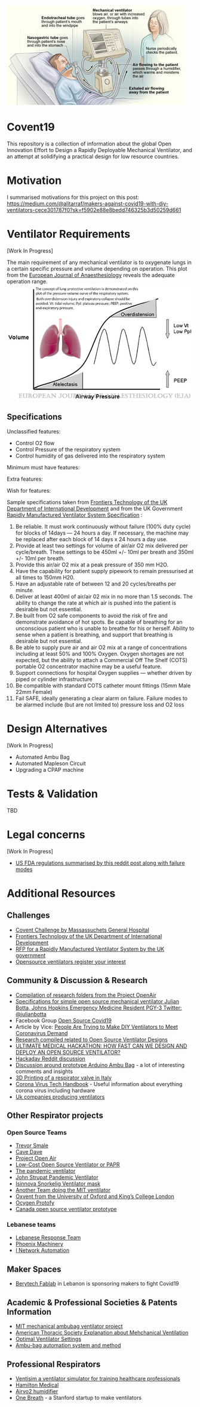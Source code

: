 ![](/img/Ventilators_feat.jpg)

# Covent19
This repository is a collection of information about the global Open Innovation Effort to Design a Rapidly Deployable Mechanical Ventilator, and an attempt at solidifying a practical design for low resource countries.

# Motivation
I summarised motivations for this project on this post:
https://medium.com/@alitarraf/makers-against-covid19-with-diy-ventilators-cece301787f0?sk=f5902e88e8bedd746325b3d50259d661


# Ventilator Requirements
[Work In Progress]  

The main requirement of any mechanical ventilator is to oxygenate lungs in a certain specific pressure and volume depending on operation. This plot from the [European Journal of Anaesthesiology](https://journals.lww.com/ejanaesthesiology/fulltext/2008/02000/optimal_ventilator_settings_in_acute_lung_injury.1.aspx) reveals the adequate operation range.
![](/img/PV.png)

## Specifications

Unclassified features:
- Control O2 flow
- Control Pressure of the respiratory system
- Control humidity of gas delivered into the respiratory system

Minimum must have features:

Extra features:

Wish for features:

Sample specifications taken from [Frontiers Technology of the UK Department of International Development](https://medium.com/frontier-technology-livestreaming/frontier-tech-4-covid-action-emerging-market-ventilation-systems-9c818cb46189) and from the UK Government [Rapidly Manufactured Ventilator System Specification](https://www.gov.uk/government/publications/coronavirus-covid-19-ventilator-supply-specification/rapidly-manufactured-ventilator-system-specification) :

1. Be reliable. It must work continuously without failure (100% duty cycle) for blocks of 14days — 24 hours a day. If necessary, the machine may be replaced after each block of 14 days x 24 hours a day use.
2. Provide at least two settings for volume of air/air O2 mix delivered per cycle/breath. These settings to be 450ml +/- 10ml per breath and 350ml +/- 10ml per breath.
3. Provide this air/air O2 mix at a peak pressure of 350 mm H2O.
4. Have the capability for patient supply pipework to remain pressurised at all times to 150mm H20.
5. Have an adjustable rate of between 12 and 20 cycles/breaths per minute.
6. Deliver at least 400ml of air/air 02 mix in no more than 1.5 seconds. The ability to change the rate at which air is pushed into the patient is desirable but not essential.
7. Be built from O2 safe components to avoid the risk of fire and demonstrate avoidance of hot spots.
Be capable of breathing for an unconscious patient who is unable to breathe for his or herself. Ability to sense when a patient is breathing, and support that breathing is desirable but not essential.
8. Be able to supply pure air and air O2 mix at a range of concentrations including at least 50% and 100% Oxygen. Oxygen shortages are not expected, but the ability to attach a Commercial Off The Shelf (COTS) portable O2 concentrator machine may be a useful feature.
9. Support connections for hospital Oxygen supplies — whether driven by piped or cylinder infrastructure
10. Be compatible with standard COTS catheter mount fittings (15mm Male 22mm Female)
11. Fail SAFE, ideally generating a clear alarm on failure. Failure modes to be alarmed include (but are not limited to) pressure loss and O2 loss

# Design Alternatives
[Work In Progress]

- Automated Ambu Bag
- Automated Mapleson Circuit
- Upgrading a CPAP machine

# Tests & Validation
TBD

# Legal concerns
[Work In Progress]

- [US FDA regulations summarised by this reddit post along with failure modes](https://www.reddit.com/r/engineering/comments/fl9brm/a_primer_on_fda_regulations_usa_because/?utm_medium=android_app&utm_source=share)

# Additional Resources

## Challenges
- [Covent Challenge by Massassuchets General Hospital](https://www.coventchallenge.com/)
- [Frontiers Technology of the UK Department of International Development](https://medium.com/frontier-technology-livestreaming/frontier-tech-4-covid-action-emerging-market-ventilation-systems-9c818cb46189)
- [RFP for a Rapidly Manufactured Ventilator System by the UK government](https://www.gov.uk/government/publications/coronavirus-covid-19-ventilator-supply-specification/rapidly-manufactured-ventilator-system-specification)
- [Opensource ventilators register your interest](https://opensourceventilator.ie/)

## Community & Discussion & Research
- [Compilation of research folders from the Project OpenAir](https://drive.google.com/drive/folders/1qtQlHXeLzfgIWJPnlad803tzfmr0Z_7_)
- [Specifications for simple open source mechanical ventilator Julian Botta, Johns Hopkins Emergency Medicine Resident PGY-3
Twitter: @julianbotta](https://docs.google.com/document/d/1FNPwrQjB1qW1330s5-S_-VB0vDHajMWKieJRjINCNeE/preview?fbclid=IwAR3ugu1SGMsacwKi6ycAKJFOMduInSO4WVM8rgmC4CgMJY6cKaGBNR14mpM)
- Facebook Group [Open Source Covid19](https://www.facebook.com/groups/670932227050506)
- Article by Vice: [People Are Trying to Make DIY Ventilators to Meet Coronavirus Demand](https://www.vice.com/en_us/article/5dm4mb/people-are-trying-to-make-diy-ventilators-to-meet-coronavirus-demand)
- [Research compiled related to Open Source Ventilator Designs](docs.google.com/document/d/1RDihfZIOEYs60kPEIVDe7gmsxdYgUosF9sr45mgFxY8/mobilebasic#)
- [ULTIMATE MEDICAL HACKATHON: HOW FAST CAN WE DESIGN AND DEPLOY AN OPEN SOURCE VENTILATOR?](https://hackaday.com/2020/03/12/ultimate-medical-hackathon-how-fast-can-we-design-and-deploy-an-open-source-ventilator/)
- [Hackaday Reddit discussion](https://www.reddit.com/r/Coronavirus/comments/fkhgu3/12_million_member_we_can_do_this_guys_open_source/?utm_medium=android_app&utm_source=share)
- [Discussion around prototype Arduino Ambu Bag](https://www.reddit.com/r/arduino/comments/fkhyp5/using_arduino_to_combat_the_covid19_ventilator/?utm_medium=android_app&utm_source=share) - a lot of interesting comments and insights
- [3D Printing of a respirator valve in Italy](https://hackaday.com/2020/03/16/3d-printed-parts-keep-respirators-operational-during-covid-19-epidemic/?utm_source=Hackaday.com&utm_campaign=0db272c373-EMAIL_CAMPAIGN_2020_02_26_04_27_COPY_01&utm_medium=email&utm_term=0_a428253bfe-0db272c373-160863683&mc_cid=0db272c373&mc_eid=0cbb6f04e0)
- [Corona Virus Tech Handbook](https://coronavirustechhandbook.com/hardware ) - Useful information about everything corona virus including hardware
- [Uk companies producing ventilators](https://news.sky.com/story/coronavirus-extraordinary-uk-effort-to-produce-thousands-more-ventilators-11961559)

## Other Respirator projects
### Open Source Teams
- [Trevor Smale](https://gitlab.com/TrevorSmale/OSV-OpenLung)
- [Cave Dave](https://github.com/cavedave/TogRespirator)
- [Project Open Air](https://www.projectopenair.org/)
- [Low-Cost Open Source Ventilator or PAPR](https://github.com/jcl5m1/ventilator)
- [The pandemic ventilator](https://www.instructables.com/id/The-Pandemic-Ventilator/)
- [John Strupat Pandemic Ventilator](https://www.cbc.ca/news/canada/london/pandemic-ventilator-coronvirus-hospitals-1.5493830)
- [Isinnova Snorkelig Ventilator mask](https://www.isinnova.it/easy-covid19-eng/?fb-edit=1)
- [Another Team doing the MIT ventilator](https://github.com/RuairiSpain/openVentilator)
- [Oxvent from the University of Oxford and King’s College London](https://oxvent.org/)
- [Ocygen Protofy](https://www.oxygen.protofy.xyz/)
- [Canada open source ventilator prototype](https://open-source-covid-19-ventilator-canada.mn.co/)

### Lebanese teams
- [Lebanese Response Team](https://lebanonresponseteams.info/)
- [Phoenix Machinery](https://www.mtv.com.lb/AMP/Details/1036304?__twitter_impression=true)
- [I Network Automation](http://yasour.org/2018/ar/news/details/news-35198?fbclid=IwAR3qMfYjVbswqOuwGkewS36E6zfc6WpJ9vpqZufsBHL1xw7cv4Iw0X7pPZc)

## Maker Spaces
- [Berytech Fablab](https://berytech.org/offices/fablab/) in Lebanon is sponsoring makers to fight Covid19

## Academic & Professional Societies & Patents Information
- [MIT mechanical ambubag ventilator project](https://web.mit.edu/2.75/projects/DMD_2010_Al_Husseini.pdf)
- [American Thoracic Society Explanation about Mehchanical Ventilation](https://www.thoracic.org/patients/patient-resources/resources/mechanical-ventilation.pdf)
- [Optimal Ventilator Settings](https://journals.lww.com/ejanaesthesiology/fulltext/2008/02000/optimal_ventilator_settings_in_acute_lung_injury.1.aspx)
- [Ambu-bag automation system and method](https://patents.google.com/patent/US20110041852A1/en)

## Professional Respirators
- [Ventisim a ventilator simulator for training healthcare professionals](https://www.ventisim.com)
- [Hamilton Medical](https://www.hamilton-medical.com/en/)
- [Airvo2 humidifier](https://www.fphcare.com/us/hospital/adult-respiratory/optiflow/airvo-2-system/)
- [One Breath](http://www.onebreathventilators.com/) - a Stanford startup to make ventilators

